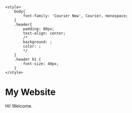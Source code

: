 <!DOCTYPE html>
<html lang="en">

<head>
    <title>Page Title</title>
    <meta charset="UTF-8">
    <meta name="viewport" content="width=device-width, initial-scale=1">

    <style>
        body{
            font-family: 'Courier New', Courier, monospace;
        }
        .header{
            padding: 80px;
            text-align: center;
            /*
            background: ;
            color: ;
            */
        }
        .header h1 {
            font-size: 40px;
        }
    </style>
</head>

<body>
    <div class="header">
        <h1>My Website</h1>
        <p>Hi! Welcome.</p>
    </div>
</body>

</html>


